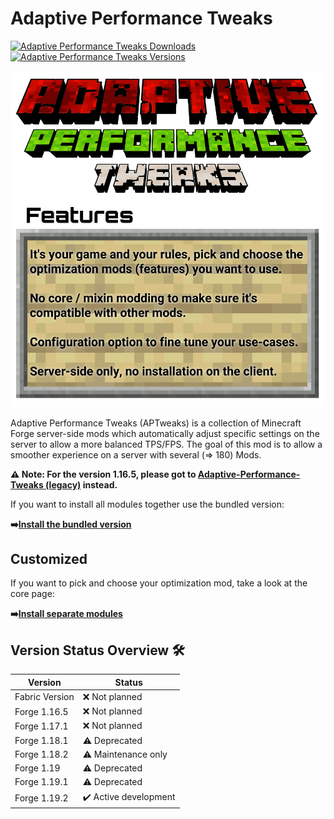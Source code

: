 # Adaptive Performance Tweaks

[![Adaptive Performance Tweaks Downloads](http://cf.way2muchnoise.eu/full_561087_downloads.svg)](https://www.curseforge.com/minecraft/mc-mods/adaptive-performance-tweaks-core)
[![Adaptive Performance Tweaks Versions](http://cf.way2muchnoise.eu/versions/Minecraft_561087_all.svg)](https://www.curseforge.com/minecraft/mc-mods/adaptive-performance-tweaks-core)

![Adaptive Performance Tweaks][header]

Adaptive Performance Tweaks (APTweaks) is a collection of Minecraft Forge server-side mods which automatically adjust specific settings on the server to allow a more balanced TPS/FPS.
The goal of this mod is to allow a smoother experience on a server with several (=> 180) Mods.

**⚠️ Note: For the version 1.16.5, please got to [Adaptive-Performance-Tweaks (legacy)][adaptive_performance_tweaks_legacy] instead.**

If you want to install all modules together use the bundled version:

**➡️[Install the bundled version][bundled]**

## Customized

If you want to pick and choose your optimization mod, take a look at the core page:

**➡️[Install separate modules][core-readme]**

## Version Status Overview 🛠️

| Version        | Status                |
| -------------- | --------------------- |
| Fabric Version | ❌ Not planned        |
| Forge 1.16.5   | ❌ Not planned        |
| Forge 1.17.1   | ❌ Not planned        |
| Forge 1.18.1   | ⚠️ Deprecated         |
| Forge 1.18.2   | ⚠️ Maintenance only   |
| Forge 1.19     | ⚠️ Deprecated         |
| Forge 1.19.1   | ⚠️ Deprecated         |
| Forge 1.19.2   | ✔️ Active development |

[header]: assets/aptweaks-header.png
[core-readme]: ./core/README.md
[core]: https://www.curseforge.com/minecraft/mc-mods/adaptive-performance-tweaks-core
[bundled]: https://www.curseforge.com/minecraft/mc-mods/adaptive-performance-tweaks
[gamerules]: https://www.curseforge.com/minecraft/mc-mods/adaptive-performance-tweaks-gamerules
[items]: https://www.curseforge.com/minecraft/mc-mods/adaptive-performance-tweaks-items
[adaptive_performance_tweaks_legacy]: https://github.com/MarkusBordihn/BOs-Adaptive-Performance-Tweaks/tree/1.16.5
